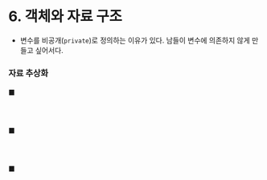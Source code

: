 # 6. 객체와 자료 구조

- 변수를 비공개(`private`)로 정의하는 이유가 있다. 남들이 변수에 의존하지 않게 만들고 싶어서다.

### 자료 추상화

#### ■

<br />

###

#### ■

<br />

###

#### ■
